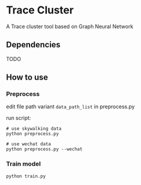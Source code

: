 # Trace Cluster

A Trace cluster tool based on Graph Neural Network

## Dependencies

TODO

## How to use

### Preprocess

edit file path variant `data_path_list` in preprocess.py

run script:

```shell
# use skywalking data
python preprocess.py

# use wechat data
python preprocess.py --wechat
```

### Train model

```python
python train.py
```
